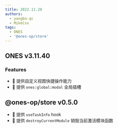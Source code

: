 ```yaml
---
title: 2022.11.28
authors:
  - yangbo-qc
  - MikeCxx
tags:
  - ONES
  - '@ones-op/store'
---
```


## ONES v3.11.40

### Features

- 🌟 提供自定义视图快捷操作能力
- 🌟 提供 `ones:global:modal` 全局插槽

## @ones-op/store v0.5.0

- 🌟 提供 `useTaskInfo` hook
- 🌟 提供 `destroyCurrentModule` 销毁当前激活模块函数
